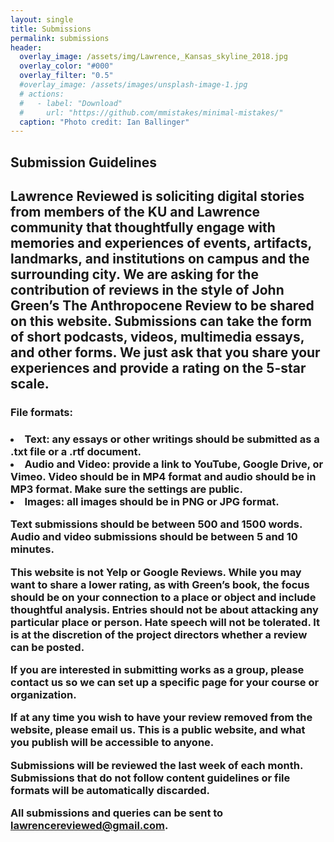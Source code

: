 ```yaml
---
layout: single
title: Submissions
permalink: submissions
header:
  overlay_image: /assets/img/Lawrence,_Kansas_skyline_2018.jpg
  overlay_color: "#000"
  overlay_filter: "0.5"
  #overlay_image: /assets/images/unsplash-image-1.jpg
  # actions:
  #   - label: "Download"
  #     url: "https://github.com/mmistakes/minimal-mistakes/"
  caption: "Photo credit: Ian Ballinger"
---
```

<h2>Submission Guidelines<h2>

Lawrence Reviewed is soliciting digital stories from members of the KU and Lawrence community that thoughtfully engage with memories and experiences of events, artifacts, landmarks, and institutions on campus and the surrounding city. We are asking for the contribution of reviews in the style of John Green’s The Anthropocene Review to be shared on this website. Submissions can take the form of short podcasts, videos, multimedia essays, and other forms. We just ask that you share your experiences and provide a rating on the 5-star scale. 

<h3>File formats:<h3>

<li>Text: any essays or other writings should be submitted as a .txt file or a .rtf document.</li>

<li>Audio and Video: provide a link to YouTube, Google Drive, or Vimeo. Video should be in MP4 format and audio should be in MP3 format. Make sure the settings are public.</li>

<li>Images: all images should be in PNG or JPG format.</li>

Text submissions should be between 500 and 1500 words. Audio and video submissions should be between 5 and 10 minutes.

This website is not Yelp or Google Reviews. While you may want to share a lower rating, as with Green’s book, the focus should be on your connection to a place or object and include thoughtful analysis. Entries should not be about attacking any particular place or person. Hate speech will not be tolerated. It is at the discretion of the project directors whether a review can be posted. 

If you are interested in submitting works as a group, please contact us so we can set up a specific page for your course or organization.  

If at any time you wish to have your review removed from the website, please email us. This is a public website, and what you publish will be accessible to anyone. 

Submissions will be reviewed the last week of each month. Submissions that do not follow content guidelines or file formats will be automatically discarded. 

All submissions and queries can be sent to lawrencereviewed@gmail.com.  